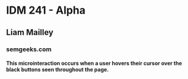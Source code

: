 # IDM 241 - **Alpha**

## Liam Mailley

### semgeeks.com

#### This microinteraction occurs when a user hovers their cursor over the black buttons seen throughout the page.